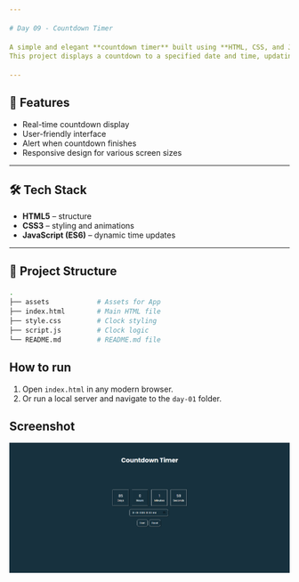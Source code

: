```yaml
---

# Day 09 - Countdown Timer

A simple and elegant **countdown timer** built using **HTML, CSS, and JavaScript**.
This project displays a countdown to a specified date and time, updating every second.

---
```


## 🚀 Features
- Real-time countdown display
- User-friendly interface
- Alert when countdown finishes
- Responsive design for various screen sizes
---

## 🛠️ Tech Stack
- **HTML5** – structure  
- **CSS3** – styling and animations  
- **JavaScript (ES6)** – dynamic time updates  

---

## 📂 Project Structure
```bash
.
├── assets            # Assets for App
├── index.html        # Main HTML file
├── style.css         # Clock styling
├── script.js         # Clock logic
└── README.md         # README.md file

```
## How to run
1. Open `index.html` in any modern browser.  
2. Or run a local server and navigate to the `day-01` folder.  

## Screenshot
![Day 09 Screenshot](./assets/day-09.png)
